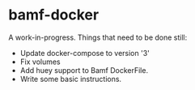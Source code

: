 # bamf-docker

A work-in-progress. Things that need to be done still:
* Update docker-compose to version '3'
* Fix volumes
* Add huey support to Bamf DockerFile.
* Write some basic instructions.
